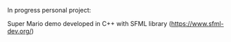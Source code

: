 In progress personal project:

Super Mario demo developed in C++ with SFML library (https://www.sfml-dev.org/)

